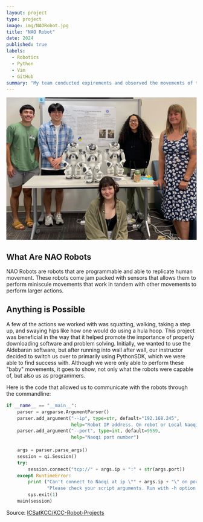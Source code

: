 ```yaml
---
layout: project
type: project
image: img/NAORobot.jpg
title: "NAO Robot"
date: 2024
published: true
labels:
  - Robotics
  - Python
  - Vim
  - GitHub
summary: "My team conducted expirements and observed the movements of the humanoid NAO robots through Python programming."
---
```


<p align="center">
<img width="700px" src="../img/naoGroup.jpg">
</p>

## What Are NAO Robots
NAO Robots are robots that are programmable and able to replicate human movement. These robots come jam packed with sensors that allows them to perform miniscule movements that work in tandem with other movements to perform larger actions. 

## Anything is Possible
A few of the actions we worked with was squatting, walking, taking a step up, and swaying hips like how one would do using a hula hoop. This project was beneficial in the way that it helped promote the importance of properly downloading software and problem solving. Initially, we wanted to use the Aldebaran software, but after running into wall after wall, our instructor decided to switch us over to primarily using PythonSDK, which we were able to find success with. Although we were only able to perform these "baby" movements, it goes to show, not only what the robots were capable of, but also us as programmers.

Here is the code that allowed us to communicate with the robots through the commandline:

```python
if __name__ == "__main__":
    parser = argparse.ArgumentParser()
    parser.add_argument("--ip", type=str, default="192.168.245",
                        help="Robot IP address. On robot or Local Naoqi: use '192.168.245'.")
    parser.add_argument("--port", type=int, default=9559,
                        help="Naoqi port number")

    args = parser.parse_args()
    session = qi.Session()
    try:
        session.connect("tcp://" + args.ip + ":" + str(args.port))
    except RuntimeError:
        print ("Can't connect to Naoqi at ip \"" + args.ip + "\" on port " + str(args.port) +".\n"
               "Please check your script arguments. Run with -h option for help.")
        sys.exit(1)
    main(session)
```

Source: <a href="https://github.com/ICSatKCC/KCC-Robot-Projects"><i class="large github icon "></i>ICSatKCC/KCC-Robot-Projects</a>

